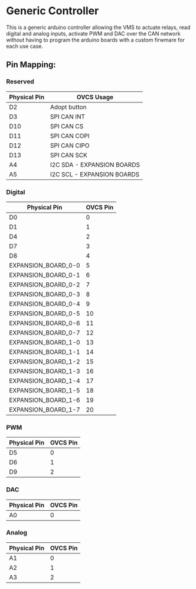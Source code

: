 # Generic Controller

This is a generic arduino controller allowing the VMS to actuate relays, read digital and analog inputs, activate PWM and DAC over the CAN network without having to program the arduino boards with a custom firwmare for each use case.

## Pin Mapping:

### Reserved

| Physical Pin | OVCS Usage |
| -------- | ------- |
| D2 | Adopt button |
| D3 | SPI CAN INT |
| D10 | SPI CAN CS |
| D11 | SPI CAN COPI |
| D12 | SPI CAN CIPO |
| D13 | SPI CAN SCK |
| A4 | I2C SDA - EXPANSION BOARDS |
| A5 | I2C SCL - EXPANSION BOARDS |

### Digital

| Physical Pin | OVCS Pin |
| -------- | ------- |
| D0  | 0 |
| D1  | 1 |
| D4  | 2 |
| D7  | 3 |
| D8  | 4 |
| EXPANSION_BOARD_0-0  | 5 |
| EXPANSION_BOARD_0-1  | 6 |
| EXPANSION_BOARD_0-2  | 7 |
| EXPANSION_BOARD_0-3  | 8 |
| EXPANSION_BOARD_0-4  | 9 |
| EXPANSION_BOARD_0-5  | 10 |
| EXPANSION_BOARD_0-6  | 11 |
| EXPANSION_BOARD_0-7  | 12 |
| EXPANSION_BOARD_1-0  | 13 |
| EXPANSION_BOARD_1-1  | 14 |
| EXPANSION_BOARD_1-2  | 15 |
| EXPANSION_BOARD_1-3  | 16 |
| EXPANSION_BOARD_1-4  | 17 |
| EXPANSION_BOARD_1-5  | 18 |
| EXPANSION_BOARD_1-6  | 19 |
| EXPANSION_BOARD_1-7  | 20 |

### PWM

| Physical Pin | OVCS Pin |
| -------- | ------- |
| D5  | 0 |
| D6  | 1 |
| D9  | 2 |

### DAC

| Physical Pin | OVCS Pin |
| -------- | ------- |
| A0  | 0 |

### Analog

| Physical Pin | OVCS Pin |
| -------- | ------- |
| A1  | 0 |
| A2  | 1 |
| A3  | 2 |